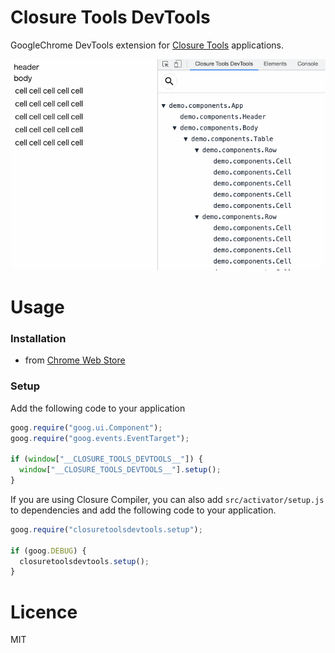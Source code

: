 # Closure Tools DevTools

GoogleChrome DevTools extension for [Closure Tools](https://developers.google.com/closure) applications.

![](/media/image.gif)

# Usage

### Installation

- from [Chrome Web Store](https://chrome.google.com/webstore/detail/closure-tools-devtools/ccppdkklnjdncedigaakkicpncehojbp)

### Setup

Add the following code to your application

```js
goog.require("goog.ui.Component");
goog.require("goog.events.EventTarget");

if (window["__CLOSURE_TOOLS_DEVTOOLS__"]) {
  window["__CLOSURE_TOOLS_DEVTOOLS__"].setup();
}
```

If you are using Closure Compiler, you can also add `src/activator/setup.js` to dependencies and add the following code to your application.

```js
goog.require("closuretoolsdevtools.setup");

if (goog.DEBUG) {
  closuretoolsdevtools.setup();
}
```

# Licence

MIT
